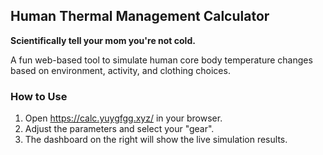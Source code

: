 ## Human Thermal Management Calculator

**Scientifically tell your mom you're not cold.**

A fun web-based tool to simulate human core body temperature changes based on environment, activity, and clothing choices.

### How to Use

1.  Open <https://calc.yuygfgg.xyz/> in your browser.
2.  Adjust the parameters and select your "gear".
3.  The dashboard on the right will show the live simulation results.

